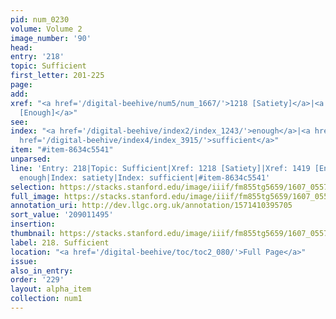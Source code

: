```yaml
---
pid: num_0230
volume: Volume 2
image_number: '90'
head:
entry: '218'
topic: Sufficient
first_letter: 201-225
page:
add:
xref: "<a href='/digital-beehive/num5/num_1667/'>1218 [Satiety]</a>|<a href='/digital-beehive/num6/num_2054/'>1419
  [Enough]</a>"
see:
index: "<a href='/digital-beehive/index2/index_1243/'>enough</a>|<a href='/digital-beehive/index4/index_3466/'>satiety</a>|<a
  href='/digital-beehive/index4/index_3915/'>sufficient</a>"
item: "#item-8634c5541"
unparsed:
line: 'Entry: 218|Topic: Sufficient|Xref: 1218 [Satiety]|Xref: 1419 [Enough]|Index:
  enough|Index: satiety|Index: sufficient|#item-8634c5541'
selection: https://stacks.stanford.edu/image/iiif/fm855tg5659/1607_0557/829,1495,2937,543/full/0/default.jpg
full_image: https://stacks.stanford.edu/image/iiif/fm855tg5659/1607_0557/full/full/0/default.jpg
annotation_uri: http://dev.llgc.org.uk/annotation/1571410395705
sort_value: '209011495'
insertion:
thumbnail: https://stacks.stanford.edu/image/iiif/fm855tg5659/1607_0557/829,1495,600,180/250,/0/default.jpg
label: 218. Sufficient
location: "<a href='/digital-beehive/toc/toc2_080/'>Full Page</a>"
issue:
also_in_entry:
order: '229'
layout: alpha_item
collection: num1
---
```

